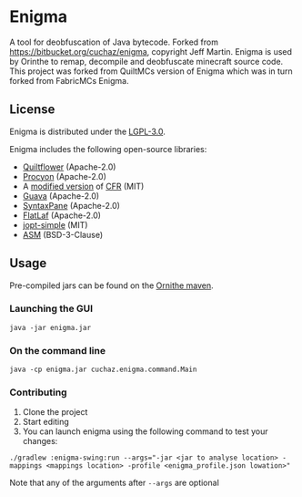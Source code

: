 # Enigma

A tool for deobfuscation of Java bytecode. Forked from <https://bitbucket.org/cuchaz/enigma>, copyright Jeff Martin.
Enigma is used by Orinthe to remap, decompile and deobfuscate minecraft source code.
This project was forked from QuiltMCs version of Enigma which was in turn forked from FabricMCs Enigma.

## License

Enigma is distributed under the [LGPL-3.0](LICENSE).

Enigma includes the following open-source libraries:
 - [Quiltflower](https://github.com/QuiltMC/quiltflower) (Apache-2.0)
 - [Procyon](https://github.com/mstrobel/procyon) (Apache-2.0)
 - A [modified version](https://github.com/fabricmc/cfr) of [CFR](https://github.com/leibnitz27/cfr) (MIT)
 - [Guava](https://github.com/google/guava) (Apache-2.0)
 - [SyntaxPane](https://github.com/Sciss/SyntaxPane) (Apache-2.0)
 - [FlatLaf](https://github.com/JFormDesigner/FlatLaf) (Apache-2.0)
 - [jopt-simple](https://github.com/jopt-simple/jopt-simple) (MIT)
 - [ASM](https://asm.ow2.io/) (BSD-3-Clause)

## Usage

Pre-compiled jars can be found on the [Ornithe maven](https://maven.ornithemc.net/).

### Launching the GUI

`java -jar enigma.jar`

### On the command line

`java -cp enigma.jar cuchaz.enigma.command.Main`

### Contributing
1. Clone the project
2. Start editing
3. You can launch enigma using the following command to test your changes:
```
./gradlew :enigma-swing:run --args="-jar <jar to analyse location> -mappings <mappings location> -profile <enigma_profile.json lowation>"
```
Note that any of the arguments after `--args` are optional
